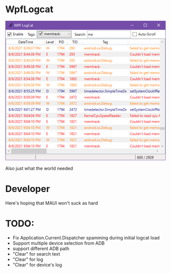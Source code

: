# WpfLogcat
![Screenshot](WpfLogcat/Images/WpfLogCat-screenshot1.png)


Also just what the world needed

# Developer
Here's hoping that MAUI won't suck as hard

# TODO:
* Fix Application.Current.Dispatcher spamming during initial logcat load
* Support multiple device selection from ADB
* support different ADB path
* "Clear" for search text
* "Clear" for log
* "Clear" for device's log
